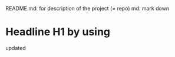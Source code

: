 README.md: for description of the project (= repo)
md: mark down 

# Headline H1 by using #

updated
